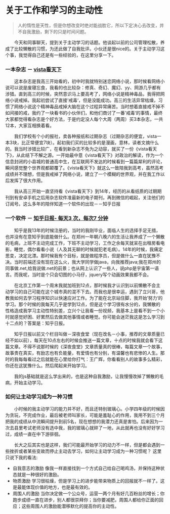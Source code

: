 # 关于工作和学习的主动性

> 人的惰性是天性，但是你想改变时绝对能战胜它，所以下定决心去改变，并不自我激励，剩下的只是时间问题。

&emsp;&emsp;今天和同事聊天，提到关于主动学习的话题。他谈起以前的公司管理松散，养成了比较懒散的习惯，为还此做了自我批评。小伙还是很nice的。关于主动学习这个事，我觉得自己还是有一些经验的，在这里分享一下。

### 一本杂志 － [vista看天下](http://www.vistastory.com/)

&emsp;&emsp;这本杂志是我高三开始看的，初中时我就特别迷恋网络小说，那时候看网络小说可以说是废寝忘食，我看的也比较杂：修真、奇幻、魔幻、yy、网游几乎都有涉猎。直到高三的时候，突然意识马上要高考了，网络小说是精神毒品，我得把网络小说戒掉。我起初尝试了直接’戒毒‘，但是没能成功。高三的生活异常枯燥，习惯了网络小说这个精神毒品戒掉大脑在这个过程异常痛苦。当时想着直接戒不掉不如间接的戒，我约了一块看书的小伙伴们，和他们商讨了一番’戒毒‘的事情，最终大家都觉得看杂志是个好方法，于是约定没人每个大周（两周）买3本杂志，一共12本，大家互相换着看。

&emsp;&emsp;我们学校有个小的报社，卖各种报纸和过期杂志（过期杂志的便宜，vista一本3块，比正常便宜7块）。起初我们买的比较多的是漫画，意林，读者文摘什么的。我当时涉猎比较广，在看到新杂志不免为之动容，就买了一份《vista看天下》，从此结下不解之源。一开始最中意《vista看天下》对政治的解读，作为一个信息封闭的小县城的普通高中生，在互联网不发达的时候看到一篇篇犀利的评论，瞬间感觉整个世界观都颠覆了。《vista看天下》就这么一致陪我到高考，虽然高考成绩并不理想，但是我戒掉了网络小说，建立了一个模糊的世界观，并在我工作以后发挥了很大作用。

&emsp;&emsp;我从高三开始一直坚持看《vista看天下》到14年，经历的从看纸质的过期期刊到有安卓手机之后用杂志软件准最新的电子期刊，再到微信的崛起，关注他们的订阅号。这么多年的陪伴知道一个软件的出现－－知乎日报

### 一个软件 － [知乎日报- 每天3 次，每次7 分钟](https://www.zhihu.com/)

&emsp;&emsp;知乎是我13年的时候注册的，当时的我刚毕业，面临人生的选择手足无措，也并没有在意知乎到底能做什么。在郑州一年朝八晚六的生活让我养成了一个懒散的毛病，上班不主动完成工作，下班不主动学习，工作之余每天就呆在出租房看电影，睡觉，偶尔看看小说（人及其无聊的时候就犯老毛病）。14年的时候，我痛定思变，决定北漂。那时候我有个目标，就是做程序员，但是做什么一直在犹豫不决。当时前端还没有现在这么火，我大学同学做java，向我推荐java;我在郑州的同事做.net,给我说做.net的前景；也从网上认识了一些人，说php是宇宙第一语言。而我呢，当时是个只会切图的小马仔，jquery写个动画效果我都不会。

&emsp;&emsp;在北京工作第一个周末我就加班到12点，那时候我才认识到以前懒散不会主动学习的自己可能在这个城市真的混不下去。而我也是很幸运，遇到了立兴哥，他教我如何去学习程序知识以快速应对工作。为了能在北京站住脚，我开始’努力‘的学习。那个时候的我每天几乎是学到12点，但是这个学习很有水分的，我懒散的性格造成我学习主动性特别差，立兴个让我看一份视频，我基本上是看不到一个小时就感觉好困、好累然后去做其他事情或者睡觉。你可能会迷茫我这是怎么学习到十二点的？答案是：知乎日报。

&emsp;&emsp;知乎日报以前又个栏目叫做－深夜食堂（现在改名－小事，推荐的文章质量已经不如以前），每天在10点左右的时候会推送一篇文章，十点的时候我就会看下这篇文章。不得不说那时候的《深夜食堂》文章质量真的很棒，每篇文章一个故事，故事贵在真实，有励志也有负能量，有爱情也有分别，有温馨也有悲惨的人生。那时的我每每看过之后就能在心里给你打气：王广辉，你看看别人的故事多么精彩，你还在这犹豫什么。然后爬起来开始学习。

&emsp;&emsp;我的js基础就是这么学出来的，也是这种自我激励，让我慢慢改掉了懒散的毛病，开始主动学习。


### 如何让主动学习成为一种习惯

&emsp;&emsp;小时候的我主动学习的能力并不好，而且还特别玻璃心。小学四年级的时候因为贪玩，不完成作业，最后被老师叫家长，可能是羞耻心的作用，我用不到三个月把我的成绩从中流瞬间提升到前5名，现在想想的我潜力还真是害怕。后来因为一次去县里考试老师没有选中我，我的玻璃心就碎了一地，从此就再也没有好好学习过，成绩一直在中下游徘徊。

&emsp;&emsp;长大之后其实也是这样，我们可能最开始学习的动力不一样，但是都会遇到一些挫折或者某些变故而停止主动去学习，如何让主动学习成为一种习惯呢？
这里只说下我的看法:

+ 自我意志的激励
	像我一样直接找到一个方式自己给自己喝鸡汤，并保持这种状态就是一种很好的激励。
+ 物质激励
	学习很枯燥，但是学习上的进步能带来物质上的回报就不一样了。这是最能体现价值的地方，也是最有效的。
+ 周围人的激励
	当你决定做一个公众号，运营一两个月有好几百粉丝的增长；你跑步成绩一直在进步，别人都很崇拜你；当你要减肥，周围人都给你正面的回应；这些周围人的激励能潜移默化的提高你的主动性。













